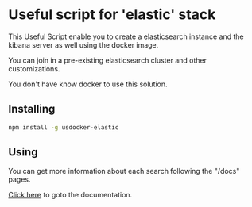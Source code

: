 # Useful script for 'elastic' stack

This Useful Script enable you to create a elasticsearch instance and the kibana server as well 
using the docker image.

You can join in a pre-existing elasticsearch cluster and other customizations.

You don't have know docker to use this solution.


## Installing

```bash
npm install -g usdocker-elastic
```

## Using

You can get more information about each search following the
"/docs" pages. 

[Click here](https://github.com/usdocker/usdocker-elastic/blob/master/docs/index.md) to goto the documentation.

